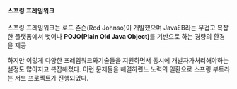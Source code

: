 #### 스프링 프레임워크
스프링 프레임워크는 로드 존슨(Rod Johnso)이 개발했으며 JavaEB라는 무겁고 복잡한 플랫폼에서 벗어나 <b>POJO(Plain Old Java Object)</b>를 기반으로 하는 경량의 환경을 제공


하지만 이렇게 다양한 프레임워크와기술들을 지원하면서 동시에 개발자가처리해야하는 설정도 많아지고 복잡해졌다. 이런 문제들을 해결하련느 노력의 일환으로 스프링 부트라는 서브 프로젝트가 진행되었다.
